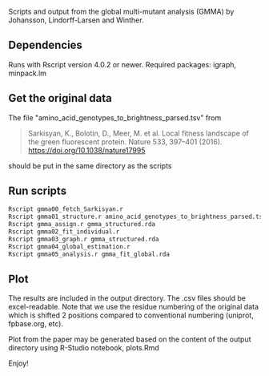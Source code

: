 Scripts and output from the global multi-mutant analysis (GMMA) by Johansson, Lindorff-Larsen and Winther.

Dependencies
------------
Runs with Rscript version 4.0.2 or newer. 
Required packages: igraph, minpack.lm

Get the original data
---------------------
The file "amino_acid_genotypes_to_brightness_parsed.tsv" from
> Sarkisyan, K., Bolotin, D., Meer, M. et al. Local fitness landscape of the green fluorescent protein.
> Nature 533, 397–401 (2016). https://doi.org/10.1038/nature17995

should be put in the same directory as the scripts

Run scripts
-----------
```bash
Rscript gmma00_fetch_Sarkisyan.r
Rscript gmma01_structure.r amino_acid_genotypes_to_brightness_parsed.tsv
Rscript gmma_assign.r gmma_structured.rda
Rscript gmma02_fit_individual.r
Rscript gmma03_graph.r gmma_structured.rda
Rscript gmma04_global_estimation.r
Rscript gmma05_analysis.r gmma_fit_global.rda
```

Plot
----
The results are included in the output directory. The .csv files should be excel-readable. Note that we 
use the residue numbering of the original data which is shifted 2 positions compared to conventional 
numbering (uniprot, fpbase.org, etc).

Plot from the paper may be generated based on the content of the output directory using R-Studio
notebook, plots.Rmd

Enjoy!
